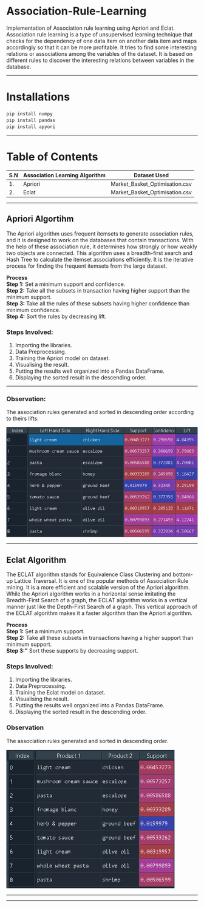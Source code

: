 # Association-Rule-Learning

Implementation of Association rule learning using Apriori and Eclat.
Association rule learning is a type of unsupervised learning technique that checks for the dependency of one data item on another data item and maps accordingly so that it can be more profitable. It tries to find some interesting relations or associations among the variables of the dataset. It is based on different rules to discover the interesting relations between variables in the database.
___

# Installations 

```python
pip install numpy 
pip install pandas
pip install apyori
```

___

# Table of Contents   
| S.N 	| Association Learning Algorithm 	| Dataset Used                   	|
|-----	|--------------------------------	|--------------------------------	|
| 1.  	| Apriori                        	| Market_Basket_Optimisation.csv 	|
| 2.  	| Eclat                          	| Market_Basket_Optimisation.csv 	||   

___


## Apriori Algortihm

The Apriori algorithm uses frequent itemsets to generate association rules, and it is designed to work on the databases that contain transactions. With the help of these association rule, it determines how strongly or how weakly two objects are connected. This algorithm uses a breadth-first search and Hash Tree to calculate the itemset associations efficiently. It is the iterative process for finding the frequent itemsets from the large dataset.   

**Process**   
**Step 1:** Set a minimum support and confidence.   
**Step 2:** Take all the subsets in transaction having higher support than the minimum support.   
**Step 3:** Take all the rules of these subsets having higher confidence than minimum confidence.   
**Step 4:** Sort the rules by decreasing lift.    

### **Steps Involved:**   

1. Importing the libraries.
2. Data Preprocessing.
3. Training the Apriori model on dataset.
4. Visualising the result. 
5. Putting the results well organized into a Pandas DataFrame.
6. Displaying the sorted result in the descending order.

___ 

### Observation: 
The association rules generated and sorted in descending order according to theirs lifts:   

![Apriori](assets/Apriori.PNG) 
___   

## Eclat Algorithm   
The ECLAT algorithm stands for Equivalence Class Clustering and bottom-up Lattice Traversal. It is one of the popular methods of Association Rule mining. It is a more efficient and scalable version of the Apriori algorithm. While the Apriori algorithm works in a horizontal sense imitating the Breadth-First Search of a graph, the ECLAT algorithm works in a vertical manner just like the Depth-First Search of a graph. This vertical approach of the ECLAT algorithm makes it a faster algorithm than the Apriori algorithm.   

**Process**  
**Step 1:** Set a minimum support.   
**Step 2:** Take all these subsets in transactions having a higher support than minimum support.   
**Step 3:"** Sort these supports by decreasing support.   

### **Steps Involved:**   

1. Importing the libraries.
2. Data Preprocessing.
3. Training the Eclat model on dataset.
4. Visualising the result. 
5. Putting the results well organized into a Pandas DataFrame.
6. Displaying the sorted result in the descending order.   

### Observation   
The association rules generated and sorted in descending order.   

![Eclat](assets/Eclat.PNG)

___
___
 